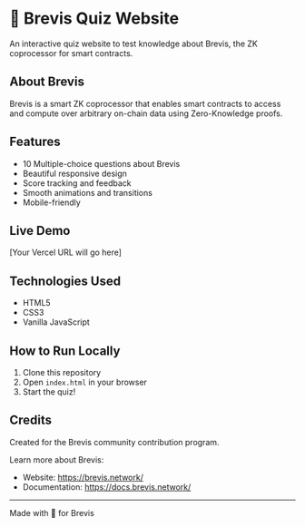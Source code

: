 # 🔷 Brevis Quiz Website

An interactive quiz website to test knowledge about Brevis, the ZK coprocessor for smart contracts.

## About Brevis

Brevis is a smart ZK coprocessor that enables smart contracts to access and compute over arbitrary on-chain data using Zero-Knowledge proofs.

## Features

- 10 Multiple-choice questions about Brevis
- Beautiful responsive design
- Score tracking and feedback
- Smooth animations and transitions
- Mobile-friendly

## Live Demo

[Your Vercel URL will go here]

## Technologies Used

- HTML5
- CSS3
- Vanilla JavaScript

## How to Run Locally

1. Clone this repository
2. Open `index.html` in your browser
3. Start the quiz!

## Credits

Created for the Brevis community contribution program.

Learn more about Brevis:
- Website: https://brevis.network/
- Documentation: https://docs.brevis.network/

---

Made with 💜 for Brevis
